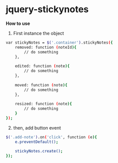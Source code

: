 jquery-stickynotes
==================

<b>How to use</b>

1. First instance the object

```bash
var stickyNotes = $('.container').stickyNotes({
    removed: function (noteId){
        // do something
    },
    
    edited: function (note){
        // do something
    },
    
    moved: function (note){
        // do something
    },
    
    resized: function (note){
        // do something
    }
});
```

2. then, add button event

```bash
$('.add-note').on('click', function (e){
    e.preventDefault();
    
    stickyNotes.create();
});
```

